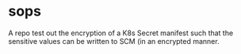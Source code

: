 # sops
A repo test out the encryption of a K8s Secret manifest such that the sensitive values can be written to SCM (in an encrypted manner.
